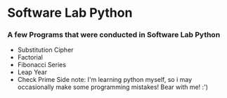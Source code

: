 #       Software Lab Python
### A few Programs that were conducted in Software Lab Python

* Substitution Cipher
* Factorial
* Fibonacci Series
* Leap Year
* Check Prime
Side note: I'm learning python myself, so i may occasionally make some programming mistakes! Bear with me! :')
